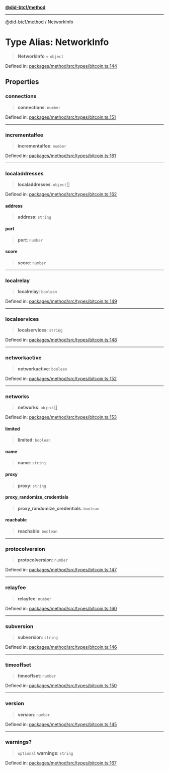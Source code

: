 [**@did-btc1/method**](../README.md)

***

[@did-btc1/method](../globals.md) / NetworkInfo

# Type Alias: NetworkInfo

> **NetworkInfo** = `object`

Defined in: [packages/method/src/types/bitcoin.ts:144](https://github.com/dcdpr/did-btc1-js/blob/751aedd75738c26882a2149e644ae32b9e424707/packages/method/src/types/bitcoin.ts#L144)

## Properties

### connections

> **connections**: `number`

Defined in: [packages/method/src/types/bitcoin.ts:151](https://github.com/dcdpr/did-btc1-js/blob/751aedd75738c26882a2149e644ae32b9e424707/packages/method/src/types/bitcoin.ts#L151)

***

### incrementalfee

> **incrementalfee**: `number`

Defined in: [packages/method/src/types/bitcoin.ts:161](https://github.com/dcdpr/did-btc1-js/blob/751aedd75738c26882a2149e644ae32b9e424707/packages/method/src/types/bitcoin.ts#L161)

***

### localaddresses

> **localaddresses**: `object`[]

Defined in: [packages/method/src/types/bitcoin.ts:162](https://github.com/dcdpr/did-btc1-js/blob/751aedd75738c26882a2149e644ae32b9e424707/packages/method/src/types/bitcoin.ts#L162)

#### address

> **address**: `string`

#### port

> **port**: `number`

#### score

> **score**: `number`

***

### localrelay

> **localrelay**: `boolean`

Defined in: [packages/method/src/types/bitcoin.ts:149](https://github.com/dcdpr/did-btc1-js/blob/751aedd75738c26882a2149e644ae32b9e424707/packages/method/src/types/bitcoin.ts#L149)

***

### localservices

> **localservices**: `string`

Defined in: [packages/method/src/types/bitcoin.ts:148](https://github.com/dcdpr/did-btc1-js/blob/751aedd75738c26882a2149e644ae32b9e424707/packages/method/src/types/bitcoin.ts#L148)

***

### networkactive

> **networkactive**: `boolean`

Defined in: [packages/method/src/types/bitcoin.ts:152](https://github.com/dcdpr/did-btc1-js/blob/751aedd75738c26882a2149e644ae32b9e424707/packages/method/src/types/bitcoin.ts#L152)

***

### networks

> **networks**: `object`[]

Defined in: [packages/method/src/types/bitcoin.ts:153](https://github.com/dcdpr/did-btc1-js/blob/751aedd75738c26882a2149e644ae32b9e424707/packages/method/src/types/bitcoin.ts#L153)

#### limited

> **limited**: `boolean`

#### name

> **name**: `string`

#### proxy

> **proxy**: `string`

#### proxy\_randomize\_credentials

> **proxy\_randomize\_credentials**: `boolean`

#### reachable

> **reachable**: `boolean`

***

### protocolversion

> **protocolversion**: `number`

Defined in: [packages/method/src/types/bitcoin.ts:147](https://github.com/dcdpr/did-btc1-js/blob/751aedd75738c26882a2149e644ae32b9e424707/packages/method/src/types/bitcoin.ts#L147)

***

### relayfee

> **relayfee**: `number`

Defined in: [packages/method/src/types/bitcoin.ts:160](https://github.com/dcdpr/did-btc1-js/blob/751aedd75738c26882a2149e644ae32b9e424707/packages/method/src/types/bitcoin.ts#L160)

***

### subversion

> **subversion**: `string`

Defined in: [packages/method/src/types/bitcoin.ts:146](https://github.com/dcdpr/did-btc1-js/blob/751aedd75738c26882a2149e644ae32b9e424707/packages/method/src/types/bitcoin.ts#L146)

***

### timeoffset

> **timeoffset**: `number`

Defined in: [packages/method/src/types/bitcoin.ts:150](https://github.com/dcdpr/did-btc1-js/blob/751aedd75738c26882a2149e644ae32b9e424707/packages/method/src/types/bitcoin.ts#L150)

***

### version

> **version**: `number`

Defined in: [packages/method/src/types/bitcoin.ts:145](https://github.com/dcdpr/did-btc1-js/blob/751aedd75738c26882a2149e644ae32b9e424707/packages/method/src/types/bitcoin.ts#L145)

***

### warnings?

> `optional` **warnings**: `string`

Defined in: [packages/method/src/types/bitcoin.ts:167](https://github.com/dcdpr/did-btc1-js/blob/751aedd75738c26882a2149e644ae32b9e424707/packages/method/src/types/bitcoin.ts#L167)
